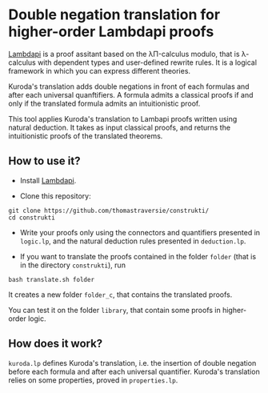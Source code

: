# Double negation translation for higher-order Lambdapi proofs

[Lambdapi](https://github.com/Deducteam/lambdapi) is a proof assitant based on the λΠ-calculus modulo, that is λ-calculus with dependent types and user-defined rewrite rules. It is a logical framework in which you can express different theories.

Kuroda's translation adds double negations in front of each formulas and after each universal quanftifiers. A formula admits a classical proofs if and only if the translated formula admits an intuitionistic proof.

This tool applies Kuroda's translation to Lambapi proofs written using natural deduction. It takes as input classical proofs, and returns the intuitionistic proofs of the translated theorems.


## How to use it?

- Install [Lambdapi](https://github.com/Deducteam/lambdapi).

- Clone this repository:
```
git clone https://github.com/thomastraversie/construkti/
cd construkti
```
- Write your proofs only using the connectors and quantifiers presented in `logic.lp`, and the natural deduction rules presented in `deduction.lp`. 

- If you want to translate the proofs contained in the folder `folder` (that is in the directory `construkti`), run 
```
bash translate.sh folder
```
It creates a new folder `folder_c`, that contains the translated proofs.

You can test it on the folder `library`, that contain some proofs in higher-order logic.


## How does it work?

`kuroda.lp` defines Kuroda's translation, i.e. the insertion of double negation before each formula and after each universal quantifier. Kuroda's translation relies on some properties, proved in `properties.lp`.
